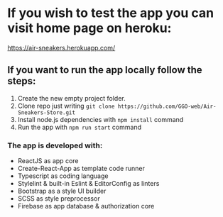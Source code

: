 # If you wish to test the app you can visit home page on heroku:

https://air-sneakers.herokuapp.com/

## If you want to run the app locally follow the steps:

1. Create the new empty project folder.
2. Clone repo just writing `git clone https://github.com/GGO-web/Air-Sneakers-Store.git`
3. Install node.js dependencies with `npm install` command
4. Run the app with `npm run start` command

### The app is developed with:

- ReactJS as app core
- Create-React-App as template code runner
- Typescript as coding language
- Stylelint & built-in Eslint & EditorConfig as linters
- Bootstrap as a style UI builder
- SCSS as style preprocessor
- Firebase as app database & authorization core
